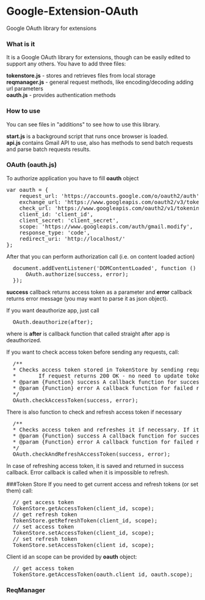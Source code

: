 Google-Extension-OAuth
======================

Google OAuth library for extensions

### What is it
It is a Google OAuth library for extensions, though can be easily edited to support any others.
You have to add three files:

  <strong>tokenstore.js</strong> - stores and retrieves files from local storage<br/>
  <strong>reqmanager.js</strong> - general request methods, like encoding/decoding adding url parameters<br/>
  <strong>oauth.js</strong> - provides authentication methods

### How to use
You can see files in "additions" to see how to use this library.

<strong>start.js</strong> is a background script that runs once browser is loaded.<br/>
<strong>api.js</strong> contains Gmail API to use, also has methods to send batch requests and parse batch requests results.

### OAuth (oauth.js)
To authorize application you have to fill <strong>oauth</strong> object
<pre>
var oauth = {
    request_url: 'https://accounts.google.com/o/oauth2/auth',
    exchange_url: 'https://www.googleapis.com/oauth2/v3/token',
    check_url: 'https://www.googleapis.com/oauth2/v1/tokeninfo',
    client_id: 'client_id',
    client_secret: 'client_secret',
    scope: 'https://www.googleapis.com/auth/gmail.modify',
    response_type: 'code',
    redirect_uri: 'http://localhost/'
};
</pre>

After that you can perform authorization call (i.e. on content loaded action)
<pre>
  document.addEventListener('DOMContentLoaded', function () {
      OAuth.authorize(success, error);
  });
</pre>

<strong>success</strong> callback returns access token as a parameter and <strong>error</strong> callback returns error message (you may want to parse it as json object).

If you want deauthorize app, just call
<pre>
  OAuth.deauthorize(after);
</pre>
where is <strong>after</strong> is callback function that called straight after app is deauthorized.

If you want to check access token before sending any requests, call:
<pre>
  /**
  * Checks access token stored in TokenStore by sending request to googleapis.
  *       If request returns 200 OK - no need to update token, otherwise, tells that token is invalid.
  * @param {Function} success A callback function for successful request (returns existing access token).
  * @param {Function} error A callback function for failed request/refresh required (returns error message).
  */
  OAuth.checkAccessToken(success, error);
</pre>

There is also function to check and refresh access token if necessary
<pre>
  /**
  * Checks access token and refreshes it if necessary. If it is impossible to refresh error function called.
  * @param {Function} success A callback function for successful request - no refresh needed/new access token obtained.
  * @param {Function} error A callback function for failed request/refresh request.
  */
  OAuth.checkAndRefreshAccessToken(success, error);
</pre>

In case of refreshing access token, it is saved and returned in success callback. Error callback is called when it is impossible to refresh.

###Token Store
If you need to get current access and refresh tokens (or set them) call:
<pre>
  // get access token
  TokenStore.getAccessToken(client_id, scope);
  // get refresh token
  TokenStore.getRefreshToken(client_id, scope);
  // set access token
  TokenStore.setAccessToken(client_id, scope);
  // set refresh token
  TokenStore.setAccessToken(client_id, scope);
</pre>

Client id an scope can be provided by <strong>oauth</strong> object:
<pre>
  // get access token
  TokenStore.getAccessToken(oauth.client_id, oauth.scope);
</pre>

### ReqManager
